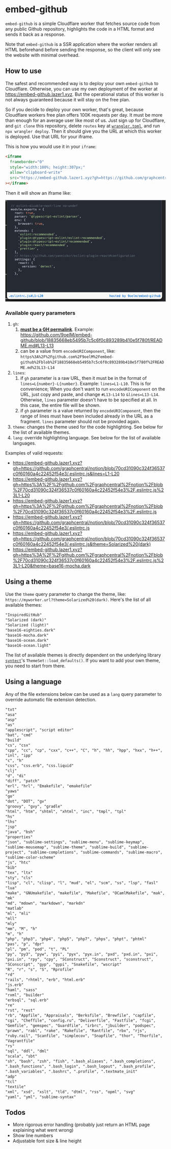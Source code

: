 # embed-github

`embed-github` is a simple Cloudflare worker that fetches source code from any public Github repository, highlights the code in a HTML format and sends it back as a response.

Note that `embed-github` is a SSR application where the worker renders all HTML beforehand before sending the response, so the client will only see the website with minimal overhead.

## How to use

The safest and recommended way is to deploy your own `embed-github` to Cloudflare. Otherwise, you can use my own deployment of the worker at https://embed-github.lazer1.xyz. But the operational status of this worker is not always guaranteed because it will stay on the free plan.

So if you decide to deploy your own worker, that's great, because Cloudflare workers free plan offers 100K requests per day. It must be more than enough for an average user like most of us. Just sign up for Cloudflare, and `git clone` this repository, delete `routes` key at [`wrangler.toml`](./wrangler.toml), and run `npx wrangler deploy`. Then it should give you the URL at which this worker is deployed. Use that URL for your iframe.

This is how you would use it in your `iframe`:

```html
<iframe
  frameborder="0"
  style="width:100%; height:307px;"
  allow="clipboard-write"
  src="https://embed-github.lazer1.xyz?gh=https://github.com/graphcentral/notion/blob/70cd31090c324f36537c0f60160a4c22452f54e3/.eslintrc.js&lines=L1-L20"
></iframe>
```

Then it will show an iframe like:

![iframe Screenshot](./iframe-screenshot.png)

### Available query parameters

1. `gh`:
   1. **[must be a GH permalink](https://docs.github.com/en/repositories/working-with-files/using-files/getting-permanent-links-to-files#press-y-to-permalink-to-a-file-in-a-specific-commit)**. Example: https://github.com/9oelM/embed-github/blob/18835668eb5495b7c5c6f0c893289b410e5f780f/README.md#L13-L13
   1. can be a value from `encodeURIComponent`, like: `https%3A%2F%2Fgithub.com%2F9oelM%2Fembed-github%2Fblob%2F18835668eb5495b7c5c6f0c893289b410e5f780f%2FREADME.md%23L13-L14`
2. `lines`:
   1. if `gh` parameter is a raw URL, then it must be in the format of `lines=L{number}-L{number}`. Example: `lines=L1-L10`. This is for convenience; When you don't want to run `encodeURIComponent` on the URL, just copy and paste, and change `#L13-L14` to `&lines=L13-L14`. Otherwise, `lines` parameter doesn't have to be specified at all. In this case, the entire file will be shown.
   1. if `gh` parameter is a value returned by `encodeURIComponent`, then the range of lines must have been included already in the URL as a fragment. `lines` parameter should not be provided again.
3. `theme`: changes the theme used for the code highlighting. See below for the list of available themes.
4. `lang`: override highlighting language. See below for the list of available languages.

Examples of valid requests:

- https://embed-github.lazer1.xyz?gh=https://github.com/graphcentral/notion/blob/70cd31090c324f36537c0f60160a4c22452f54e3/.eslintrc.js&lines=L1-L20
- https://embed-github.lazer1.xyz?gh=https%3A%2F%2Fgithub.com%2Fgraphcentral%2Fnotion%2Fblob%2F70cd31090c324f36537c0f60160a4c22452f54e3%2F.eslintrc.js%23L1-L20
- https://embed-github.lazer1.xyz?gh=https%3A%2F%2Fgithub.com%2Fgraphcentral%2Fnotion%2Fblob%2F70cd31090c324f36537c0f60160a4c22452f54e3%2F.eslintrc.js
- https://embed-github.lazer1.xyz?gh=https://github.com/graphcentral/notion/blob/70cd31090c324f36537c0f60160a4c22452f54e3/.eslintrc.js
- https://embed-github.lazer1.xyz?gh=https://github.com/graphcentral/notion/blob/70cd31090c324f36537c0f60160a4c22452f54e3/.eslintrc.js&theme=Solarized%20(dark)
- https://embed-github.lazer1.xyz?gh=https%3A%2F%2Fgithub.com%2Fgraphcentral%2Fnotion%2Fblob%2F70cd31090c324f36537c0f60160a4c22452f54e3%2F.eslintrc.js%23L1-L20&theme=base16-mocha.dark

## Using a theme

Use the `theme` query parameter to change the theme, like: `https://myworker.url?theme=Solarized%20(dark)`. Here's the list of all available themes:

```
"InspiredGitHub"
"Solarized (dark)"
"Solarized (light)"
"base16-eighties.dark"
"base16-mocha.dark"
"base16-ocean.dark"
"base16-ocean.light"
```

The list of available themes is directly dependent on the underlying library [`syntect`](https://github.com/trishume/syntect/)'s `ThemeSet::load_defaults()`. If you want to add your own theme, you need to start from there.

## Using a language

Any of the file extensions below can be used as a `lang` query parameter to override automatic file extension detection.

```
"txt"
"asa"
"asp"
"as"
"applescript", "script editor"
"bat", "cmd"
"build"
"cs", "csx"
"cpp", "cc", "cp", "cxx", "c++", "C", "h", "hh", "hpp", "hxx", "h++", "inl", "ipp"
"c", "h"
"css", "css.erb", "css.liquid"
"clj"
"d", "di"
"diff", "patch"
"erl", "hrl", "Emakefile", "emakefile"
"yaws"
"go"
"dot", "DOT", "gv"
"groovy", "gvy", "gradle"
"html", "htm", "shtml", "xhtml", "inc", "tmpl", "tpl"
"hs"
"lhs"
"jsp"
"java", "bsh"
"properties"
"json", "sublime-settings", "sublime-menu", "sublime-keymap", "sublime-mousemap", "sublime-theme", "sublime-build", "sublime-project", "sublime-completions", "sublime-commands", "sublime-macro", "sublime-color-scheme"
"js", "htc"
"bib"
"tex", "ltx"
"sty", "cls"
"lisp", "cl", "clisp", "l", "mud", "el", "scm", "ss", "lsp", "fasl"
"lua"
"make", "GNUmakefile", "makefile", "Makefile", "OCamlMakefile", "mak", "mk"
"md", "mdown", "markdown", "markdn"
"matlab"
"ml", "mli"
"mll"
"mly"
"mm", "M", "h"
"m", "h"
"php", "php3", "php4", "php5", "php7", "phps", "phpt", "phtml"
"pas", "p", "dpr"
"pl", "pm", "pod", "t", "PL"
"py", "py3", "pyw", "pyi", "pyx", "pyx.in", "pxd", "pxd.in", "pxi", "pxi.in", "rpy", "cpy", "SConstruct", "Sconstruct", "sconstruct", "SConscript", "gyp", "gypi", "Snakefile", "wscript"
"R", "r", "s", "S", "Rprofile"
"rd"
"rails", "rhtml", "erb", "html.erb"
"js.erb"
"haml", "sass"
"rxml", "builder"
"erbsql", "sql.erb"
"re"
"rst", "rest"
"rb", "Appfile", "Appraisals", "Berksfile", "Brewfile", "capfile", "cgi", "Cheffile", "config.ru", "Deliverfile", "Fastfile", "fcgi", "Gemfile", "gemspec", "Guardfile", "irbrc", "jbuilder", "podspec", "prawn", "rabl", "rake", "Rakefile", "Rantfile", "rbx", "rjs", "ruby.rail", "Scanfile", "simplecov", "Snapfile", "thor", "Thorfile", "Vagrantfile"
"rs"
"sql", "ddl", "dml"
"scala", "sbt"
"sh", "bash", "zsh", "fish", ".bash_aliases", ".bash_completions", ".bash_functions", ".bash_login", ".bash_logout", ".bash_profile", ".bash_variables", ".bashrc", ".profile", ".textmate_init"
"adp"
"tcl"
"textile"
"xml", "xsd", "xslt", "tld", "dtml", "rss", "opml", "svg"
"yaml", "yml", "sublime-syntax"
```

## Todos

- More rigorous error handling (probably just return an HTML page explaining what went wrong)
- Show line numbers
- Adjustable font size & line height
